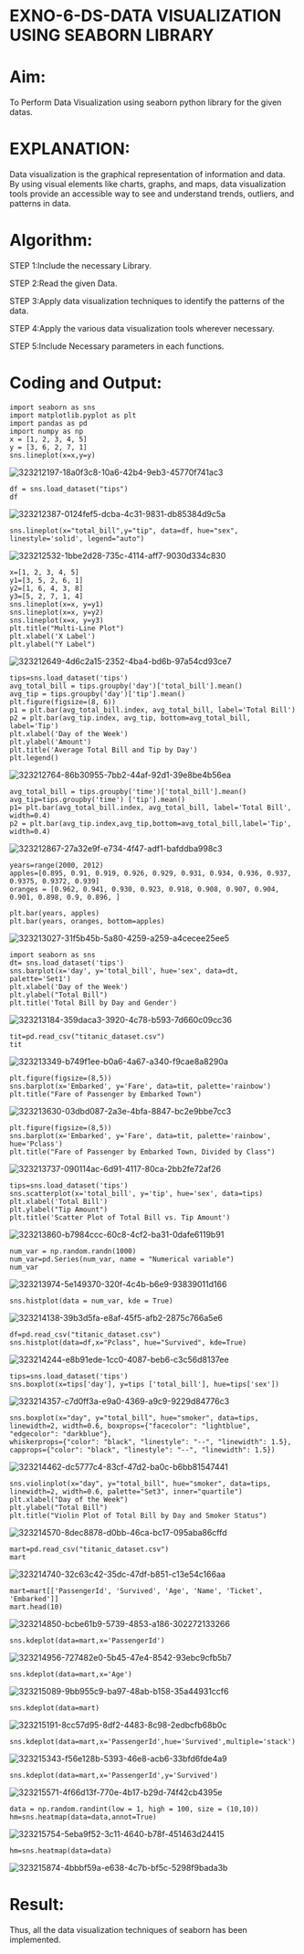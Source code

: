 # EXNO-6-DS-DATA VISUALIZATION USING SEABORN LIBRARY

# Aim:
  To Perform Data Visualization using seaborn python library for the given datas.

# EXPLANATION:
Data visualization is the graphical representation of information and data. By using visual elements like charts, graphs, and maps, data visualization tools provide an accessible way to see and understand trends, outliers, and patterns in data.

# Algorithm:
STEP 1:Include the necessary Library.

STEP 2:Read the given Data.

STEP 3:Apply data visualization techniques to identify the patterns of the data.

STEP 4:Apply the various data visualization tools wherever necessary.

STEP 5:Include Necessary parameters in each functions.

# Coding and Output:
```
import seaborn as sns
import matplotlib.pyplot as plt
import pandas as pd
import numpy as np
x = [1, 2, 3, 4, 5]
y = [3, 6, 2, 7, 1]
sns.lineplot(x=x,y=y)

```
![323212197-18a0f3c8-10a6-42b4-9eb3-45770f741ac3](https://github.com/user-attachments/assets/9212937d-8778-4296-b8bc-fc53857606b1)
```
df = sns.load_dataset("tips")
df
```
![323212387-0124fef5-dcba-4c31-9831-db85384d9c5a](https://github.com/user-attachments/assets/c367ff53-e877-45de-b06f-f0028e2efeba)

```
sns.lineplot(x="total_bill",y="tip", data=df, hue="sex", linestyle='solid', legend="auto")
```
![323212532-1bbe2d28-735c-4114-aff7-9030d334c830](https://github.com/user-attachments/assets/4f0a534e-8194-4e95-ae56-6eb4db8113ad)

```
x=[1, 2, 3, 4, 5]
y1=[3, 5, 2, 6, 1]
y2=[1, 6, 4, 3, 8]
y3=[5, 2, 7, 1, 4]
sns.lineplot(x=x, y=y1)
sns.lineplot(x=x, y=y2)
sns.lineplot(x=x, y=y3)
plt.title("Multi-Line Plot")
plt.xlabel('X Label')
plt.ylabel("Y Label")
```
![323212649-4d6c2a15-2352-4ba4-bd6b-97a54cd93ce7](https://github.com/user-attachments/assets/bac1a88b-31ab-4d1a-8958-724eb9027671)

```
tips=sns.load_dataset('tips')
avg_total_bill = tips.groupby('day')['total_bill'].mean()
avg_tip = tips.groupby('day')['tip'].mean()
plt.figure(figsize=(8, 6))
p1 = plt.bar(avg_total_bill.index, avg_total_bill, label='Total Bill')
p2 = plt.bar(avg_tip.index, avg_tip, bottom=avg_total_bill, label='Tip')
plt.xlabel('Day of the Week')
plt.ylabel('Amount')
plt.title('Average Total Bill and Tip by Day')
plt.legend()
```
![323212764-86b30955-7bb2-44af-92d1-39e8be4b56ea](https://github.com/user-attachments/assets/af50e171-15d4-42f8-9275-d324b3d31133)

```
avg_total_bill = tips.groupby('time')['total_bill'].mean() 
avg_tip=tips.groupby('time') ['tip'].mean()
p1= plt.bar(avg_total_bill.index, avg_total_bill, label='Total Bill', width=0.4)
p2 = plt.bar(avg_tip.index,avg_tip,bottom=avg_total_bill,label='Tip', width=0.4)
```

![323212867-27a32e9f-e734-4f47-adf1-bafddba998c3](https://github.com/user-attachments/assets/f1cb22f3-e4e0-4ec0-b39c-26ecbecc1089)

```
years=range(2000, 2012)
apples=[0.895, 0.91, 0.919, 0.926, 0.929, 0.931, 0.934, 0.936, 0.937, 0.9375, 0.9372, 0.939] 
oranges = [0.962, 0.941, 0.930, 0.923, 0.918, 0.908, 0.907, 0.904, 0.901, 0.898, 0.9, 0.896, ]
```
```
plt.bar(years, apples)
plt.bar(years, oranges, bottom=apples)
```
![323213027-31f5b45b-5a80-4259-a259-a4cecee25ee5](https://github.com/user-attachments/assets/b5c9ab29-cd28-46cb-9406-9caf2e6f7d97)

```
import seaborn as sns
dt= sns.load_dataset('tips')
sns.barplot(x='day', y='total_bill', hue='sex', data=dt, palette='Set1')
plt.xlabel('Day of the Week')
plt.ylabel("Total Bill")
plt.title('Total Bill by Day and Gender')
```
![323213184-359daca3-3920-4c78-b593-7d660c09cc36](https://github.com/user-attachments/assets/e14f0c2f-9f21-4e3d-b1e0-70cf3889bbe1)

```
tit=pd.read_csv("titanic_dataset.csv")
tit
```
![323213349-b749f1ee-b0a6-4a67-a340-f9cae8a8290a](https://github.com/user-attachments/assets/08dd8ffd-8df4-4fde-ba98-3c5d21507d52)

```
plt.figure(figsize=(8,5))
sns.barplot(x='Embarked', y='Fare', data=tit, palette='rainbow') 
plt.title("Fare of Passenger by Embarked Town")
```

![323213630-03dbd087-2a3e-4bfa-8847-bc2e9bbe7cc3](https://github.com/user-attachments/assets/9f067f5d-2289-4396-a1e6-87f44ff0e60e)

```
plt.figure(figsize=(8,5))
sns.barplot(x='Embarked', y='Fare', data=tit, palette='rainbow', hue='Pclass') 
plt.title("Fare of Passenger by Embarked Town, Divided by Class")
```

![323213737-090114ac-6d91-4117-80ca-2bb2fe72af26](https://github.com/user-attachments/assets/96423be1-ae5b-436c-8088-1b84d92a64f0)

```
tips=sns.load_dataset('tips')
sns.scatterplot(x='total_bill', y='tip', hue='sex', data=tips)
plt.xlabel('Total Bill')
plt.ylabel("Tip Amount")
plt.title('Scatter Plot of Total Bill vs. Tip Amount')
```
![323213860-b7984ccc-60c8-4cf2-ba31-0dafe6119b91](https://github.com/user-attachments/assets/f39a6bce-6a45-42a3-8940-3852871221bc)

```
num_var = np.random.randn(1000)
num_var=pd.Series(num_var, name = "Numerical variable")
num_var
```
![323213974-5e149370-320f-4c4b-b6e9-93839011d166](https://github.com/user-attachments/assets/b70f95c3-a259-4c33-a7d9-cebb8171898b)

```
sns.histplot(data = num_var, kde = True)
```

![323214138-39b3d5fa-e8af-45f5-afb2-2875c766a5e6](https://github.com/user-attachments/assets/c9f47666-fdd7-4cc3-8b98-b8f2178136b7)


```
df=pd.read_csv("titanic_dataset.csv")
sns.histplot(data=df,x="Pclass", hue="Survived", kde=True)
```

![323214244-e8b91ede-1cc0-4087-beb6-c3c56d8137ee](https://github.com/user-attachments/assets/7a63e3ec-8c0a-490d-81df-36c228754eda)

```
tips=sns.load_dataset('tips')
sns.boxplot(x=tips['day'], y=tips ['total_bill'], hue=tips['sex'])
```

![323214357-c7d0ff3a-e9a0-4369-a9c9-9229d84776c3](https://github.com/user-attachments/assets/7aa0ac07-ddc3-4d3a-a400-cf174db70fc4)

```
sns.boxplot(x="day", y="total_bill", hue="smoker", data=tips, linewidth=2, width=0.6, boxprops={"facecolor": "lightblue", "edgecolor": "darkblue"},
whiskerprops={"color": "black", "linestyle": "--", "linewidth": 1.5}, capprops={"color": "black", "linestyle": "--", "linewidth": 1.5})
```

![323214462-dc5777c4-83cf-47d2-ba0c-b6bb81547441](https://github.com/user-attachments/assets/34cebb44-3f2b-4603-b968-ffede13f8f7d)

```
sns.violinplot(x="day", y="total_bill", hue="smoker", data=tips, linewidth=2, width=0.6, palette="Set3", inner="quartile")
plt.xlabel("Day of the Week")
plt.ylabel("Total Bill")
plt.title("Violin Plot of Total Bill by Day and Smoker Status")
```
![323214570-8dec8878-d0bb-46ca-bc17-095aba86cffd](https://github.com/user-attachments/assets/986c3854-d3b7-4a5e-ac76-3ab6e12d184c)

```
mart=pd.read_csv("titanic_dataset.csv")
mart
```

![323214740-32c63c42-35dc-47df-b851-c13e54c166aa](https://github.com/user-attachments/assets/6c694981-557b-413d-afdd-a32f3d57d3e2)


```
mart=mart[['PassengerId', 'Survived', 'Age', 'Name', 'Ticket', 'Embarked']] 
mart.head(10)
```
![323214850-bcbe61b9-5739-4853-a186-302272133266](https://github.com/user-attachments/assets/1e90ee4d-5d67-43ea-bdd3-a5097130824d)

```
sns.kdeplot(data=mart,x='PassengerId')
```

![323214956-727482e0-5b45-47e4-8542-93ebc9cfb5b7](https://github.com/user-attachments/assets/c9f43d05-f618-483f-b646-32b175c1e480)

```
sns.kdeplot(data=mart,x='Age')
```
![323215089-9bb955c9-ba97-48ab-b158-35a44931ccf6](https://github.com/user-attachments/assets/d6e413a3-227f-4aee-aa27-f74266bd2a9b)

```
sns.kdeplot(data=mart)
```
![323215191-8cc57d95-8df2-4483-8c98-2edbcfb68b0c](https://github.com/user-attachments/assets/600cff35-ba26-465d-8a11-2ab3ce29ff50)
```
sns.kdeplot(data=mart,x='PassengerId',hue='Survived',multiple='stack')
```
![323215343-f56e128b-5393-46e8-acb6-33bfd6fde4a9](https://github.com/user-attachments/assets/ce796ae8-4efc-4850-9f3c-a253d4af539e)

```
sns.kdeplot(data=mart,x='PassengerId',y='Survived')
```

![323215571-4f66d13f-770e-4b17-b29d-74f42cb4395e](https://github.com/user-attachments/assets/d4ad5574-f086-473a-9cce-81ca66a6f4f1)

```
data = np.random.randint(low = 1, high = 100, size = (10,10))
hm=sns.heatmap(data=data,annot=True)
```

![323215754-5eba9f52-3c11-4640-b78f-451463d24415](https://github.com/user-attachments/assets/8b37b0cf-075a-406e-8d5f-92b665ca85f2)


```
hm=sns.heatmap(data=data)
```


![323215874-4bbbf59a-e638-4c7b-bf5c-5298f9bada3b](https://github.com/user-attachments/assets/2df0e913-c749-4719-ad57-051b2dd85972)







# Result:


Thus, all the data visualization techniques of seaborn has been implemented.
